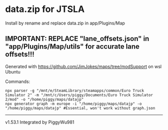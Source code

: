 # data.zip for JTSLA

Install by rename and replace data.zip in app/Plugins/Map
## IMPORTANT: REPLACE "lane_offsets.json" in "app/Plugins/Map/utils" for accurate lane offsets!!!

Generated with https://github.com/JimJokes/maps/tree/modSupport on wsl Ubuntu

Commands:
```
npx parser -g "/mnt/e/SteamLibrary/steamapps/common/Euro Truck Simulator 2" -m "/mnt/c/Users/piggy/Documents/Euro Truck Simulator 2/mod" -o "/home/piggy/maps/datajp"
npx generator graph -m europe -i "/home/piggy/maps/datajp" -o "/home/piggy/maps/datajp" #Essential, won't work without graph.json
```
---
v1.53.1 Integrated by PiggyWu981
